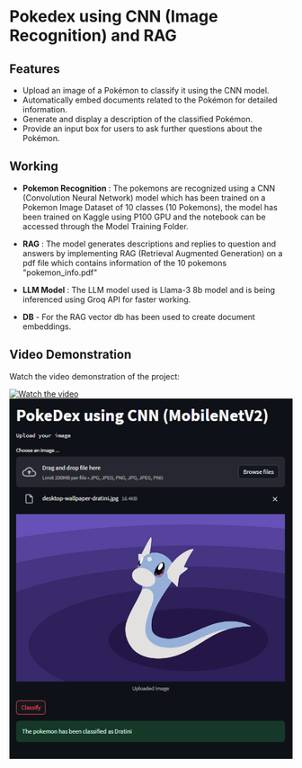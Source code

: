 # Pokedex using CNN (Image Recognition) and RAG

## Features

- Upload an image of a Pokémon to classify it using the CNN model.
- Automatically embed documents related to the Pokémon for detailed information.
- Generate and display a description of the classified Pokémon.
- Provide an input box for users to ask further questions about the Pokémon.

## Working

- **Pokemon Recognition** : The pokemons are recognized using a CNN (Convolution Neural Network) model which has been trained on a Pokemon Image Dataset of 10 classes (10 Pokemons), the model has been trained on Kaggle using P100 GPU and the notebook can be accessed through the Model Training Folder.

- **RAG** : The model generates descriptions and replies to question and answers by implementing RAG (Retrieval Augmented Generation) on a pdf file which contains information of the 10 pokemons "pokemon_info.pdf"

- **LLM Model** : The LLM model used is Llama-3 8b model and is being inferenced using Groq API for faster working.

- **DB** - For the RAG vector db has been used to create document embeddings.

## Video Demonstration

Watch the video demonstration of the project:

[![Watch the video](https://cdn-icons-png.flaticon.com/256/1384/1384060.png)](https://youtu.be/ddFb79D8c7g)
![Image](https://github.com/Wriath18/PokeDex_Streamlit_LLM/blob/main/Images/Screenshot%202024-06-17%20135642.png)
